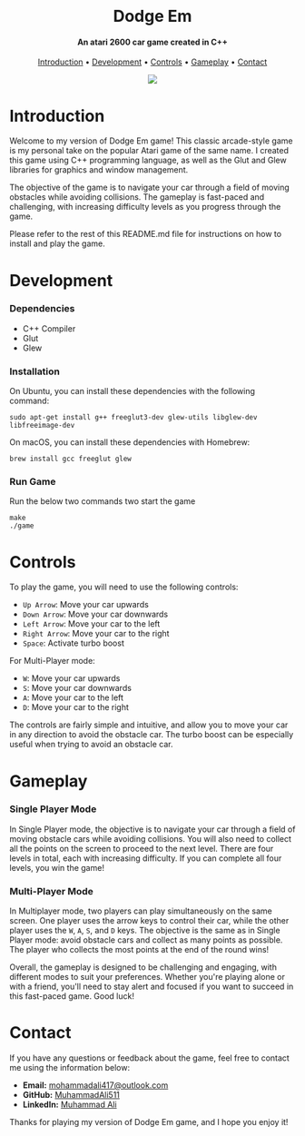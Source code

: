 <h1 align="center">
  <br>
  <br>
  Dodge Em
  <br>
</h1>

<h4 align="center">An atari 2600 car game created in C++</h4>

<p align="center">
  <a href="#introduction">Introduction</a> •
  <a href="#development">Development</a> •
  <a href="#controls">Controls</a> •
  <a href="#gameplay">Gameplay</a> •
  <a href="#contact">Contact</a>
</p>


<p align="center">
  <img src="https://user-images.githubusercontent.com/83888735/232159361-bd3bd271-609f-4148-b183-6a15c45d47d9.gif">
</p>


# Introduction
Welcome to my version of Dodge Em game! This classic arcade-style game is my personal take on the popular Atari game of the same name. I created this game using C++ programming language, as well as the Glut and Glew libraries for graphics and window management.

The objective of the game is to navigate your car through a field of moving obstacles while avoiding collisions. The gameplay is fast-paced and challenging, with increasing difficulty levels as you progress through the game.

Please refer to the rest of this README.md file for instructions on how to install and play the game.

# Development
### Dependencies

 - C++ Compiler
 - Glut
 - Glew

### Installation
On Ubuntu, you can install these dependencies with the following command:

```shell
sudo apt-get install g++ freeglut3-dev glew-utils libglew-dev libfreeimage-dev
```

On macOS, you can install these dependencies with Homebrew:

```shell
brew install gcc freeglut glew
```

### Run Game
Run the below two commands two start the game
```shell
make
./game
```

# Controls
To play the game, you will need to use the following controls:

-   `Up Arrow`: Move your car upwards
-   `Down Arrow`: Move your car downwards
-   `Left Arrow`: Move your car to the left
-   `Right Arrow`: Move your car to the right
-   `Space`: Activate turbo boost

For Multi-Player mode:
-   `W`: Move your car upwards
-   `S`: Move your car downwards
-   `A`: Move your car to the left
-   `D`: Move your car to the right

The controls are fairly simple and intuitive, and allow you to move your car in any direction to avoid the obstacle car. The turbo boost can be especially useful when trying to avoid an obstacle car.

# Gameplay
### Single Player Mode
In Single Player mode, the objective is to navigate your car through a field of moving obstacle cars while avoiding collisions. You will also need to collect all the points on the screen to proceed to the next level. There are four levels in total, each with increasing difficulty. If you can complete all four levels, you win the game!

### Multi-Player Mode
In Multiplayer mode, two players can play simultaneously on the same screen. One player uses the arrow keys to control their car, while the other player uses the `W`, `A`, `S`, and `D` keys. The objective is the same as in Single Player mode: avoid obstacle cars and collect as many points as possible. The player who collects the most points at the end of the round wins!

Overall, the gameplay is designed to be challenging and engaging, with different modes to suit your preferences. Whether you're playing alone or with a friend, you'll need to stay alert and focused if you want to succeed in this fast-paced game. Good luck!

# Contact
If you have any questions or feedback about the game, feel free to contact me using the information below:

-   **Email:** [mohammadali417@outlook.com](mailto:mohammadali417@outlook.com)
-   **GitHub:** [MuhammadAli511](https://github.com/MuhammadAli511)
-   **LinkedIn:** [Muhammad Ali](https://www.linkedin.com/in/muhammad-ali-6932bb211/)

Thanks for playing my version of Dodge Em game, and I hope you enjoy it!
